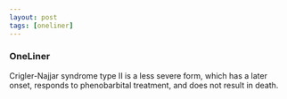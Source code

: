 ```yaml
---
layout: post
tags: [oneliner]
---
```



### OneLiner

Crigler-Najjar syndrome type II is a less severe form, which has a later onset, responds to phenobarbital treatment, and does not result in death.
